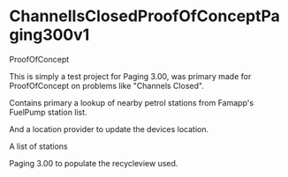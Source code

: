 # ChannelIsClosedProofOfConceptPaging300v1
ProofOfConcept

This is simply a test project for Paging 3.00, was primary made for ProofOfConcept on problems like "Channels Closed".

Contains primary a lookup of nearby petrol stations from Famapp's FuelPump station list.

And a location provider to update the devices location.

A list of stations

Paging 3.00 to populate the recycleview used.
